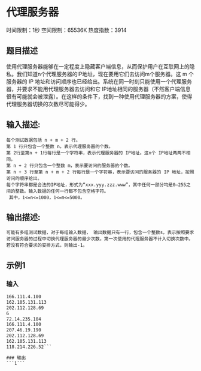 # 代理服务器
时间限制：1秒 空间限制：65536K 热度指数：3914

## 题目描述
使用代理服务器能够在一定程度上隐藏客户端信息，从而保护用户在互联网上的隐私。我们知道n个代理服务器的IP地址，现在要用它们去访问m个服务器。这 m 个服务器的 IP 地址和访问顺序也已经给出。系统在同一时刻只能使用一个代理服务器，并要求不能用代理服务器去访问和它 IP地址相同的服务器（不然客户端信息很有可能就会被泄露）。在这样的条件下，找到一种使用代理服务器的方案，使得代理服务器切换的次数尽可能得少。

## 输入描述:
    每个测试数据包括 n + m + 2 行。
    第 1 行只包含一个整数 n，表示代理服务器的个数。
    第 2行至第n + 1行每行是一个字符串，表示代理服务器的 IP地址。这n个 IP地址两两不相同。
    第 n + 2 行只包含一个整数 m，表示要访问的服务器的个数。
    第 n + 3 行至第 n + m + 2 行每行是一个字符串，表示要访问的服务器的 IP 地址，按照访问的顺序给出。
    每个字符串都是合法的IP地址，形式为“xxx.yyy.zzz.www”，其中任何一部分均是0–255之间的整数。输入数据的任何一行都不包含空格字符。
     其中，1<=n<=1000，1<=m<=5000。
## 输出描述:
    可能有多组测试数据，对于每组输入数据， 输出数据只有一行，包含一个整数s，表示按照要求访问服务器的过程中切换代理服务器的最少次数。第一次使用的代理服务器不计入切换次数中。若没有符合要求的安排方式，则输出-1。
## 示例1
### 输入
```3
166.111.4.100
162.105.131.113
202.112.128.69
6
72.14.235.104
166.111.4.100
207.46.19.190
202.112.128.69
162.105.131.113
118.214.226.52```

### 输出
```1```